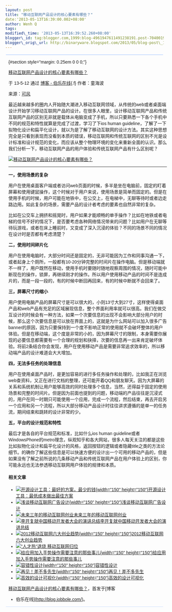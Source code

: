 ```yaml
--- 
layout: post 
title: "移动互联网产品设计的核心要素有哪些？" 
date:'2013-05-13T16:39:00.002+08:00' 
author: Wenh Q
tags:
modified\_time: '2013-05-13T16:39:52.260+08:00' 
blogger\_id: tag:blogger.com,1999:blog-4961947611491238191.post-7040019316430844520
blogger\_orig\_url: http://binaryware.blogspot.com/2013/05/blog-post\_13.html
---
```

<div
style="background-color: #c3d9ff; font-size: 1px !important; line-height: 0px !important; margin: 0px 2px; padding-top: 1px;">

</div>

<div
style="background-color: #c3d9ff; font-size: 1px !important; line-height: 0px !important; margin: 0px 2px; padding-top: 1px;">

</div>

<div
style="font-family: sans-serif; margin: 0px 10px; overflow: auto; width: 100%;">

 {#section style="margin: 0.25em 0 0 0;"}

<div>

[移动互联网产品设计的核心要素有哪些？](http://blog.jobbole.com/39539/?utm_source=rss&utm_medium=rss&utm_campaign=%25e7%25a7%25bb%25e5%258a%25a8%25e4%25ba%2592%25e8%2581%2594%25e7%25bd%2591%25e4%25ba%25a7%25e5%2593%2581%25e8%25ae%25be%25e8%25ae%25a1%25e7%259a%2584%25e6%25a0%25b8%25e5%25bf%2583%25e8%25a6%2581%25e7%25b4%25a0%25e6%259c%2589%25e5%2593%25aa%25e4%25ba%259b%25ef%25bc%259f)

</div>

<div style="margin-bottom: 0.5em;">

于 13-5-12 通过 [博客 - 伯乐在线](http://blog.jobbole.com/){.f}
作者：童海波

</div>



来源：[可风](http://hi.baidu.com/kefeng/item/59b152ef12ca463e585dd888)

最近越来越多的圈内人开始随大潮进入移动互联网领域，从传统的web或者桌面端设计开始学习移动互联网产品的设计。在很多人眼里，设计移动互联网产品和传统互联网产品的区别无非就是载体从电脑变成了手机，所以只要熟悉一下各个手机中不同的规范和特性就算是完成了过渡，学习了下ios human guideline，了解了一下拟物化设计和扁平化设计，就以为是了解了移动互联网的设计方法。其实这种思想完全是只看到表现而没看到本质的错误，移动互联网和传统互联网的区别不光是设计标准和设计规范的变化，而应该从整个物理环境的变化来重新全面的认识。那么我们分析一下，移动互联网产品的用户体验和传统互联网产品有什么区别呢？

[![移动互联网产品设计的核心要素有哪些？](http://blog.jobbole.com/wp-content/uploads/2013/05/0e2442a7d933c895e7301e3ed01373f08202002c.png "移动互联网产品设计的核心要素有哪些？")](http://blog.jobbole.com/wp-content/uploads/2013/05/0e2442a7d933c895e7301e3ed01373f08202002c.png "移动互联网产品设计的核心要素有哪些？")

****

**一，使用场景的复杂**

用户在使用桌面客户端或者访问web页面的时候，多半是坐在电脑前，固定的盯着屏幕和使用键鼠操作，这个时候对于用户来说，使用场景是简单而固定的。但是在使用手机的时候，用户可能在地铁中，在公交上，在电梯中，无聊等待时或者边走路边用。如此复杂的场景，需要产品的设计者考虑的要素也自然非常的复杂。

比如在公交车上拥挤和摇晃时，用户如果才能顺畅的单手操作？比如在地铁或者电梯的信号不好的情况下，是否要考虑各种网络情况带来的问题？比如用户在无聊等待玩游戏，或者在床上睡前时，又变成了深入沉浸的体验？不同的场景不同的情况在设计时是否都有考虑清楚？

**二，使用时间碎片化**

用户在使用电脑时，大部分时间还是固定的，无非可能因为工作和同事沟通一下，或者起身上个厕所，一般都有10-20分钟完整的时间片在操作电脑。但是移动端就不一样了，用户既然在移动，使用手机时要随时随地观察周围的情况，随时可能中断现在的操作，锁屏，再继续刚才的操作。所以用户使用移动产品的时间不是连成片的，而是一段一段的，有的时候中断回再回来，有的时候中断就不会回来了。

**三，屏幕尺寸的缩小**

用户使用电脑产品的屏幕尺寸是可以很大的，小则13寸大到27寸，这样使得桌面产品和web产品有充足的区域展现信息，整个界面利用率就可以很高。我们在做交互设计的时候会有一种方法，如果一个次要信息的出现不会影响大部分用户的时候，那么这个次要信息是可以放在界面上的，这就是为什么网站可以加入很多广告banner的原因，因为只要保持到一个度不影响正常的使用就不会破坏整体的用户体验。但是在移动端，这个度是非常的小的，因为屏幕尺寸的限制，本身需要你展现的必要信息都需要有一个合理的规划和抉择，次要的信息再一出来肯定破坏体验。将前2条结合你会发现，用户在使用移动产品是需要非常追求效率的，所以移动端产品的设计难道会大大增加。

**四，无法多任务的处理信息**

用户在使用桌面产品时，是更加容易的进行多任务操作和处理的，比如我正在浏览web查资料，又正在进行文档的整理，还可能开着QQ和朋友聊天。因为大屏幕的关系和系统机制让用户能够高效的同时处理多个信息，当然，还得益于固定的使用场景和完整的时间片。但是因为前面也提到的问题，移动端的产品往往是沉浸式的，用户在同一时期只可能使用一个应用，完成一个流程，然后结束，再去开启另一个应用和另一个流程，所以大部分移动产品设计时往往讲求遵循的是单一的任务流，期间结束和跳转的设计非常的少。

**五，平台的设计规范和特性**

最后才是各自的平台规范和标准，比如什么ios human guideline或者WindowsPhone的metro理念，纵观知乎和各大网站，很多人每天关注的都是这些比如拟物化设计和扁平化设计的风格，返回按钮的逻辑或者隐藏title之类的方法论细节。的确你了解这些信息是可以快速方便的设计出一个可用的移动产品的，但是如果没有了解之前所说的几条移动产品和传统互联网产品在用户体验上的区别，你可能永远也无法参透移动互联网用户体验的规律和本质。

#### 相关文章

-   [![开源设计工具：最好的方案，最少的钱](http://blog.jobbole.com/wp-content/uploads/2012/04/Open-Source-design-tools-Best-Solution-with-Minimal-Cost01-150x150.jpg){width="150"
    height="150"}](http://blog.jobbole.com/16596/)[开源设计工具：最低成本做出最佳方案](http://blog.jobbole.com/16596/)
-   [![浅谈移动互联网广告设计](http://blog.jobbole.com/wp-content/uploads/2012/02/On-the-mobile-Internet-advertising-design13-150x150.png){width="150"
    height="150"}](http://blog.jobbole.com/13819/)[浅谈移动互联网广告设计](http://blog.jobbole.com/13819/)
-   [![未来三年的移动互联网创业](http://blog.jobbole.com/wp-content/uploads/2011/11/Internet-logo.jpg)](http://blog.jobbole.com/8946/)[未来三年的移动互联网创业](http://blog.jobbole.com/8946/)
-   [![李开复就中国移动开发者大会的演讲总结](http://blog.jobbole.com/wp-content/plugins/wordpress-23-related-posts-plugin/static/thumbs/12.jpg)](http://blog.jobbole.com/283/)[李开复就中国移动开发者大会的演讲总结](http://blog.jobbole.com/283/)
-   [![2012移动互联网六大创业趋势](http://blog.jobbole.com/wp-content/uploads/2012/01/Six-mobile-Internet-business-trend6-150x150.jpg){width="150"
    height="150"}](http://blog.jobbole.com/11407/)[2012移动互联网六大创业趋势](http://blog.jobbole.com/11407/)
-   [![](http://blog.jobbole.com/wp-content/uploads/2011/10/Android-logo.jpg)](http://blog.jobbole.com/18839/)["人才热"退烧
    移动互联网归位](http://blog.jobbole.com/18839/)
-   [![给应用加入手势操作需要注意的那些事儿](http://blog.jobbole.com/wp-content/uploads/2013/04/9cfbdcafd31f818c3ce7695718c1e092-150x150.jpg){width="150"
    height="150"}](http://blog.jobbole.com/38621/)[给应用加入手势操作需要注意的那些事儿](http://blog.jobbole.com/38621/)
-   [![容错性设计](http://blog.jobbole.com/wp-content/uploads/2012/01/Fault-tolerance-design10-150x150.png){width="150"
    height="150"}](http://blog.jobbole.com/11280/)[容错性设计](http://blog.jobbole.com/11280/)
-   [![再见！差不多先生](http://blog.jobbole.com/wp-content/uploads/2011/12/1-150x150.png){width="150"
    height="150"}](http://blog.jobbole.com/9957/)[再见！差不多先生](http://blog.jobbole.com/9957/)
-   [![高效的设计可视化](http://blog.jobbole.com/wp-content/uploads/2012/05/Efficient-design-visualization3-150x150.png){width="150"
    height="150"}](http://blog.jobbole.com/19902/)[高效的设计可视化](http://blog.jobbole.com/19902/)

[移动互联网产品设计的核心要素有哪些？](http://blog.jobbole.com/39539/)，首发于[博客
- 伯乐在线](http://blog.jobbole.com/)。

</div>



<div
style="background-color: #c3d9ff; font-size: 1px !important; line-height: 0px !important; margin: 0px 2px; padding-top: 1px;">

</div>
